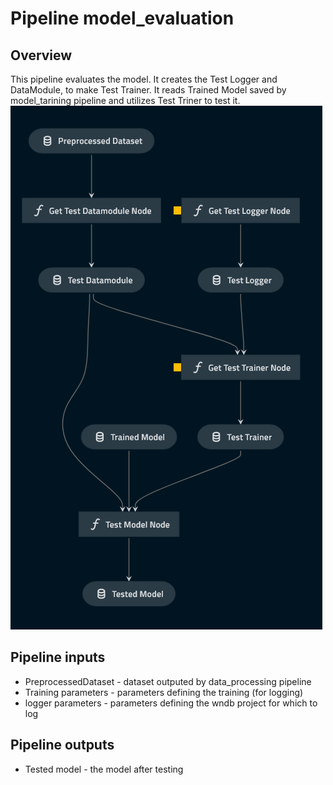 # Pipeline model_evaluation

## Overview

This pipeline evaluates the model. It creates the Test Logger and DataModule, to make Test Trainer. It reads Trained Model saved by model_tarining pipeline and utilizes Test Triner to test it. 
![model_evaluation_visualization](./../../../../imgs/model_evaluation.png)

## Pipeline inputs

* PreprocessedDataset - dataset outputed by data_processing pipeline
* Training parameters -  parameters defining the training (for logging)
* logger parameters - parameters defining the wndb project for which to log


## Pipeline outputs

* Tested model - the model after testing
